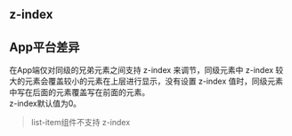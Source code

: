 ## z-index


<!-- CSSJSON.z-index.description -->

## App平台差异  
在App端仅对同级的兄弟元素之间支持 z-index 来调节，同级元素中 z-index 较大的元素会覆盖较小的元素在上层进行显示，没有设置 z-index 值时，同级元素中写在后面的元素覆盖写在前面的元素。  
z-index默认值为0。  

> list-item组件不支持 z-index   

<!-- CSSJSON.z-index.syntax -->

<!-- CSSJSON.z-index.values -->

<!-- CSSJSON.z-index.compatibility -->

<!-- CSSJSON.z-index.reference -->